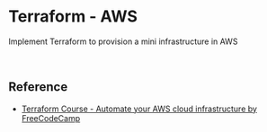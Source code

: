 # Terraform - AWS

Implement Terraform to provision a mini infrastructure in AWS

<br />

## Reference

- [Terraform Course - Automate your AWS cloud infrastructure by FreeCodeCamp](https://youtu.be/SLB_c_ayRMo)
